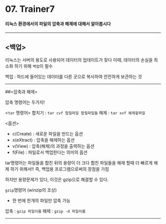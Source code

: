 # 07. Trainer7
<h4>리눅스 환경에서의 파일의 압축과 해제에 대해서 알아봅시다<h4>

---

## <백업>

리눅스는 서버의 용도로 사용되어 데이터의 업데이트가 잦다
이때, 데이터의 손실을 최소화 하기 위해 `백업`이 필수

백업 : 하드에 들어있는 데이터를 다른 곳으로 복사하여 안전하게 보관하는 것

---

##<압축과 해제>

압축 명령어는 두가지!

<`tar` 명령어>
합치기 : `tar cvf 합칠파일 합칠파일들`
해제 : `tar xvf 해제할파일`

<옵션>
- c(Create) : 새로운 파일을 만드는 옵션
- x(eXtract) : 압축을 해제하는 옵션
- v(View) : 압축(해제)의 과정을 출력하는 옵션
- f(File) : 파일로서 백업한다는 의미의 옵션

tar명령어는 파일들을 합친 뒤의 용량이 더 크다
합친 파일들을 해제 할때 더 빠르게 해제 하기 위해서!!
즉, 백업용 프로그램으로써의 장점을 가짐

하지만 용량문제가 있다, 이것은 gzip으로 해결할 수 있다.

`gzip`명령어 (winzip의 조상)
- 한 번에 한개의 파일만 압축 가능

압축 : `gzip 파일이름`
해제 : `gzip -d 파일이름`


---